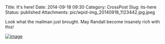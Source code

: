 Title: It's here!
Date: 2014-09-18 09:30
Category: CrossPost
Slug: its-here
Status: published
Attachments: pic/wpid-img_20140918_1123442.jpg.jpeg

Look what the mailman just brought. May Randall become insanely rich
with this!

[![image](/pic/wpid-img_20140918_1123442.jpg.jpeg "IMG_20140918_112344~2.jpg")](/pic/wpid-img_20140918_1123442.jpg.jpeg)

